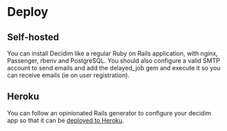 # Deploy

## Self-hosted

You can install Decidim like a regular Ruby on Rails application, with nginx, Passenger, rbenv and PostgreSQL. You should also configure a valid SMTP account to send emails and add the delayed_job gem and execute it so you can receive emails (ie on user registration).

## Heroku

You can follow an opinionated Rails generator to configure your decidim app so that it can be [deployed to Heroku](https://github.com/codegram/decidim-deploy-heroku).
